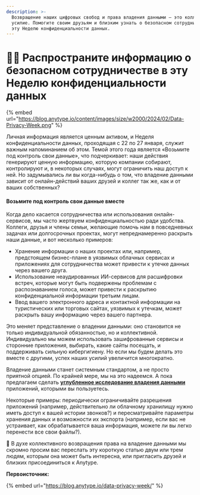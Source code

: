 ```yaml
---
description: >-
  Возвращение наших цифровых свобод и права владения данными — это коллективное
  усилие. Помогите своим друзьям и близким узнать о безопасном сотрудничестве в
  эту Неделю конфиденциальности данных.
---
```


# 👩‍💻 Распространите информацию о безопасном сотрудничестве в эту Неделю конфиденциальности данных

{% embed url="https://blog.anytype.io/content/images/size/w2000/2024/02/Data-Privacy-Week.png" %}



Личная информация является ценным активом, и Неделя конфиденциальности данных, проходящая с 22 по 27 января, служит важным напоминанием об этом. Темой этого года является «Возьмите под контроль свои данные», что подчеркивает: наши действия генерируют ценную информацию, которую компании собирают, контролируют и, в некоторых случаях, могут ограничить наш доступ к ней. Но задумывались ли вы когда-нибудь о том, что владение данными зависит от онлайн-действий ваших друзей и коллег так же, как и от ваших собственных?

#### **Возьмите под контроль свои данные вместе**

Когда дело касается сотрудничества или использования онлайн-сервисов, мы часто жертвуем конфиденциальностью ради удобства. Коллеги, друзья и члены семьи, желающие помочь нам в повседневных задачах или долгосрочных проектах, могут непреднамеренно раскрыть наши данные, и вот несколько примеров:

* Хранение информации о наших проектах или, например, предстоящем бизнес-плане в уязвимых облачных сервисах и приложениях для сотрудничества может привести к утечке данных через вашего друга.
* Использование неаудированных ИИ-сервисов для расшифровки встреч, которые могут быть подвержены проблемам с распознаванием голоса, может привести к раскрытию конфиденциальной информации третьим лицам.
* Ввод вашего электронного адреса и контактной информации на туристических или торговых сайтах, уязвимых к утечкам, может раскрыть вашу информацию через вашего партнера.

Это меняет представление о владении данными: оно становится не только индивидуальной обязанностью, но и коллективной. Индивидуально мы можем использовать зашифрованные сервисы и сторонние приложения, выбирать, какие сайты посещать, и поддерживать сильную кибергигиену. Но если мы будем делать это вместе с другими, успех наших усилий увеличится многократно.

Владение данными станет системным стандартом, а не просто приятной опцией. По крайней мере, мы на это надеемся. А пока предлагаем сделать [**углубленное исследование владения данными**](https://blog.anytype.io/data-ownership/) приложений, которыми вы пользуетесь.

Некоторые примеры: периодически ограничивайте разрешения приложений (например, действительно ли облачному хранилищу нужно иметь доступ к вашей истории звонков?) и пересматривайте параметры хранения данных и возможности их экспорта (например, если вас не устраивает, как обрабатывается ваша информация, можете ли вы легко перенести все свои файлы?).

🤍 В духе коллективного возвращения права на владение данными мы скромно просим вас переслать эту короткую статью двум или трем людям, которым она может быть интересна, или пригласить друзей и близких присоединиться к Anytype.

**Первоисточник:**

{% embed url="https://blog.anytype.io/data-privacy-week/" %}
